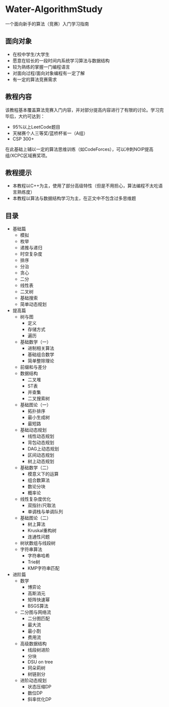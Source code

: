 # Water-AlgorithmStudy

一个面向新手的算法（竞赛）入门学习指南

## 面向对象

* 在校中学生/大学生
* 愿意在较长的一段时间内系统学习算法与数据结构
* 较为熟练的掌握一门编程语言
* 对面向过程/面向对象编程有一定了解
* 有一定的算法竞赛需求

## 教程内容

该教程基本覆盖算法竞赛入门内容，并对部分提高内容进行了有限的讨论。学习完毕后，大约可达到：

* 95%以上LeetCode题目
* 天梯赛个人三等奖/蓝桥杯省一（A组）
* CSP 300+

在此基础上辅以一定的算法思维训练（如CodeForces），可以冲刺NOIP提高组/XCPC区域赛奖项。

## 教程提示

* 本教程以C++为主，使用了部分高级特性（但是不用担心，算法编程不太吃语言熟练度）
* 本教程以算法与数据结构学习为主，在正文中不包含过多思维题

## 目录
* 基础篇
    * 模拟
    * 枚举
    * 递推与递归
    * 时空复杂度
    * 排序
    * 分治
    * 贪心
    * 二分
    * 线性表
    * 二叉树
    * 基础搜索
    * 简单动态规划
* 提高篇
    * 树与图
        * 定义
        * 存储方式
        * 遍历
    * 基础数学（一）
        * 进制相关算法
        * 基础组合数学
        * 简单整除理论
    * 前缀和与差分
    * 数据结构
        * 二叉堆
        * ST表
        * 并查集
        * 二叉搜索树
    * 基础图论（一）
        * 拓扑排序
        * 最小生成树
        * 最短路
    * 基础动态规划
        * 线性动态规划
        * 背包动态规划
        * DAG上动态规划
        * 区间动态规划
        * 树上动态规划
    * 基础数学（二）
        * 模意义下的运算
        * 组合数算法
        * 数论分块
        * 概率论
    * 线性复杂度优化
        * 双指针/尺取法
        * 单调栈与单调队列
    * 基础图论（二）
        * 树上算法
        * Kruskal重构树
        * 连通性问题
    * 树状数组与线段树
    * 字符串算法
        * 字符串哈希
        * Trie树
        * KMP字符串匹配
* 进阶篇
    * 数学
        * 博弈论
        * 高斯消元
        * 矩阵快速幂
        * BSGS算法
    * 二分图与网络流
        * 二分图匹配
        * 最大流
        * 最小割
        * 费用流
    * 高级数据结构
        * 线段树进阶
        * 分块
        * DSU on tree
        * 珂朵莉树
        * 树链剖分
    * 进阶动态规划
        * 状态压缩DP
        * 数位DP
        * 斜率优化DP
